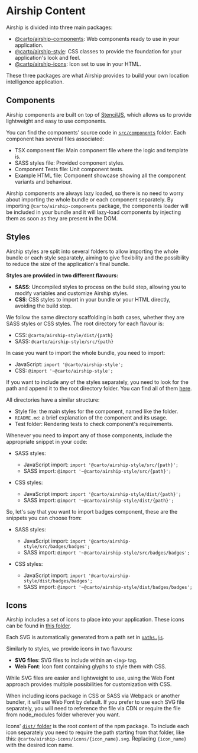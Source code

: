 # Airship Content

Airship is divided into three main packages:

- [@carto/airship-components](https://www.npmjs.com/package/@carto/airship-components): Web components ready to use in your application.
- [@carto/airship-style](https://www.npmjs.com/package/@carto/airship-style): CSS classes to provide the foundation for your application's look and feel.
- [@carto/airship-icons](https://www.npmjs.com/package/@carto/airship-icons): Icon set to use in your HTML.

These three packages are what Airship provides to build your own location intelligence application.

## Components
Airship components are built on top of [StencilJS](https://stenciljs.com/), which allows us to provide lightweight and easy to use components.

You can find the components' source code in [`src/components`](https://github.com/CartoDB/airship/tree/master/packages/components/src/components) folder. Each component has several files associated:
- TSX component file: Main component file where the logic and template is.
- SASS styles file: Provided component styles.
- Component Tests file: Unit component tests.
- Example HTML file: Component showcase showing all the component variants and behaviour.

Airship components are always lazy loaded, so there is no need to worry about importing the whole bundle or each component separately.
By importing `@carto/airship-components` package, the components loader will be included in your bundle and it will lazy-load components by injecting them as soon as they are present in the DOM.

## Styles
Airship styles are split into several folders to allow importing the whole bundle or each style separately, aiming to give flexibility and the possibility to reduce the size of the application's final bundle.

**Styles are provided in two different flavours:**
- **SASS**: Uncompiled styles to process on the build step, allowing you to modify variables and customize Airship styles.
- **CSS**: CSS styles to import in your bundle or your HTML directly, avoiding the build step.

We follow the same directory scaffolding in both cases, whether they are SASS styles or CSS styles. The root directory for each flavour is:
- CSS: `@carto/airship-style/dist/{path}`
- SASS: `@carto/airship-style/src/{path}`

In case you want to import the whole bundle, you need to import:
- JavaScript: `import '@carto/airship-style';`
- CSS: `@import '~@carto/airship-style';`

If you want to include any of the styles separately, you need to look for the path and append it to the root directory folder. You can find all of them [here](https://github.com/CartoDB/airship/tree/master/packages/styles/src).

All directories have a similar structure:
- Style file: the main styles for the component, named like the folder.
- `README.md`: a brief explanation of the component and its usage.
- Test folder: Rendering tests to check component's requirements.

Whenever you need to import any of those components, include the appropriate snippet in your code:

- SASS styles:
  - JavaScript import: `import '@carto/airship-style/src/{path}';`
  - SASS import: `@import '~@carto/airship-style/src/{path}';`

- CSS styles:
  - JavaScript import: `import '@carto/airship-style/dist/{path}';`
  - SASS import: `@import '~@carto/airship-style/dist/{path}';`

So, let's say that you want to import badges component, these are the snippets you can choose from:

- SASS styles:
  - JavaScript import: `import '@carto/airship-style/src/badges/badges';`
  - SASS import: `@import '~@carto/airship-style/src/badges/badges';`

- CSS styles:
  - JavaScript import: `import '@carto/airship-style/dist/badges/badges';`
  - SASS import: `@import '~@carto/airship-style/dist/badges/badges';`

## Icons
Airship includes a set of icons to place into your application. These icons can be found in [this folder](https://github.com/CartoDB/airship/tree/master/packages/icons/src/icons).

Each SVG is automatically generated from a path set in [`paths.js`](https://github.com/CartoDB/airship/blob/master/packages/icons/src/paths.js).

Similarly to styles, we provide icons in two flavours:
- **SVG files**: SVG files to include within an `<img>` tag.
- **Web Font**: Icon font containing glyphs to style them with CSS.

While SVG files are easier and lightweight to use, using the Web Font approach provides multiple possibilities for customization with CSS.

When including icons package in CSS or SASS via Webpack or another bundler, it will use Web Font by default. If you prefer to use each SVG file separately, you will need to reference the file via CDN or require the file from node_modules folder wherever you want.

Icons' [`dist/` folder](https://github.com/CartoDB/airship/tree/master/packages/icons/dist) is the root content of the npm package. To include each icon separately you need to require the path starting from that folder, like this: `@carto/airship-icons/icons/{icon_name}.svg`. Replacing `{icon_name}` with the desired icon name.
